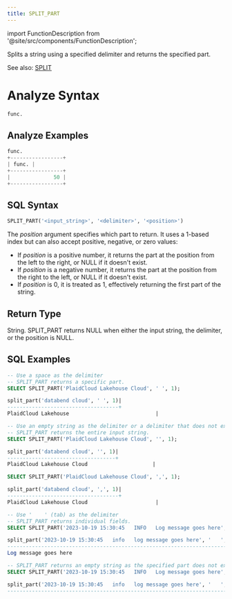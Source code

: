 ```yaml
---
title: SPLIT_PART
---
```

import FunctionDescription from '@site/src/components/FunctionDescription';

<FunctionDescription description="Introduced or updated: v1.2.164"/>

Splits a string using a specified delimiter and returns the specified part.

See also: [SPLIT](split.md)

# Analyze Syntax

```python
func.
```

## Analyze Examples
```python
func.
+-----------------+
| func. |
+-----------------+
|              50 |
+-----------------+
```

## SQL Syntax

```sql
SPLIT_PART('<input_string>', '<delimiter>', '<position>')
```

The *position* argument specifies which part to return. It uses a 1-based index but can also accept positive, negative, or zero values:

- If *position* is a positive number, it returns the part at the position from the left to the right, or NULL if it doesn't exist.
- If *position* is a negative number, it returns the part at the position from the right to the left, or NULL if it doesn't exist.
- If *position* is 0, it is treated as 1, effectively returning the first part of the string.

## Return Type

String. SPLIT_PART returns NULL when either the input string, the delimiter, or the position is NULL.

## SQL Examples

```sql
-- Use a space as the delimiter
-- SPLIT_PART returns a specific part.
SELECT SPLIT_PART('PlaidCloud Lakehouse Cloud', ' ', 1);

split_part('databend cloud', ' ', 1)|
------------------------------------+
PlaidCloud Lakehouse                            |

-- Use an empty string as the delimiter or a delimiter that does not exist in the input string
-- SPLIT_PART returns the entire input string.
SELECT SPLIT_PART('PlaidCloud Lakehouse Cloud', '', 1);

split_part('databend cloud', '', 1)|
-----------------------------------+
PlaidCloud Lakehouse Cloud                     |

SELECT SPLIT_PART('PlaidCloud Lakehouse Cloud', ',', 1);

split_part('databend cloud', ',', 1)|
------------------------------------+
PlaidCloud Lakehouse Cloud                      |

-- Use '    ' (tab) as the delimiter
-- SPLIT_PART returns individual fields.
SELECT SPLIT_PART('2023-10-19 15:30:45   INFO   Log message goes here', '   ', 3);

split_part('2023-10-19 15:30:45   info   log message goes here', '   ', 3)|
--------------------------------------------------------------------------+
Log message goes here                                                     |

-- SPLIT_PART returns an empty string as the specified part does not exist at all.
SELECT SPLIT_PART('2023-10-19 15:30:45   INFO   Log message goes here', '   ', 4);

split_part('2023-10-19 15:30:45   info   log message goes here', '   ', 4)|
--------------------------------------------------------------------------+
                                                                          |
```